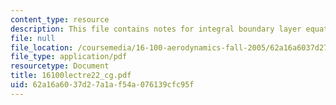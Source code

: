 ```yaml
---
content_type: resource
description: This file contains notes for integral boundary layer equations.
file: null
file_location: /coursemedia/16-100-aerodynamics-fall-2005/62a16a6037d27a1af54a076139cfc95f_16100lectre22_cg.pdf
file_type: application/pdf
resourcetype: Document
title: 16100lectre22_cg.pdf
uid: 62a16a60-37d2-7a1a-f54a-076139cfc95f
---
```

